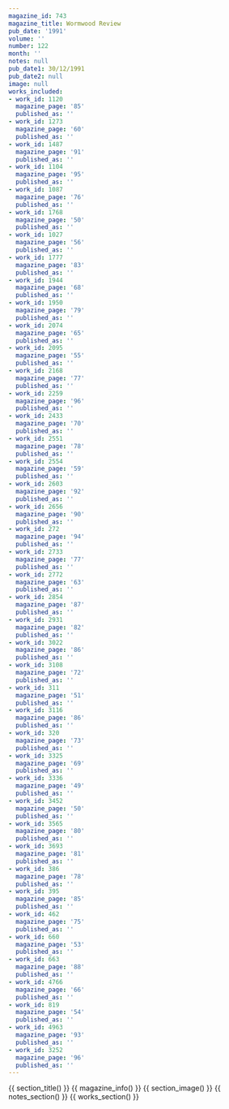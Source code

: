 ```yaml
---
magazine_id: 743
magazine_title: Wormwood Review
pub_date: '1991'
volume: ''
number: 122
month: ''
notes: null
pub_date1: 30/12/1991
pub_date2: null
image: null
works_included:
- work_id: 1120
  magazine_page: '85'
  published_as: ''
- work_id: 1273
  magazine_page: '60'
  published_as: ''
- work_id: 1487
  magazine_page: '91'
  published_as: ''
- work_id: 1104
  magazine_page: '95'
  published_as: ''
- work_id: 1087
  magazine_page: '76'
  published_as: ''
- work_id: 1768
  magazine_page: '50'
  published_as: ''
- work_id: 1027
  magazine_page: '56'
  published_as: ''
- work_id: 1777
  magazine_page: '83'
  published_as: ''
- work_id: 1944
  magazine_page: '68'
  published_as: ''
- work_id: 1950
  magazine_page: '79'
  published_as: ''
- work_id: 2074
  magazine_page: '65'
  published_as: ''
- work_id: 2095
  magazine_page: '55'
  published_as: ''
- work_id: 2168
  magazine_page: '77'
  published_as: ''
- work_id: 2259
  magazine_page: '96'
  published_as: ''
- work_id: 2433
  magazine_page: '70'
  published_as: ''
- work_id: 2551
  magazine_page: '78'
  published_as: ''
- work_id: 2554
  magazine_page: '59'
  published_as: ''
- work_id: 2603
  magazine_page: '92'
  published_as: ''
- work_id: 2656
  magazine_page: '90'
  published_as: ''
- work_id: 272
  magazine_page: '94'
  published_as: ''
- work_id: 2733
  magazine_page: '77'
  published_as: ''
- work_id: 2772
  magazine_page: '63'
  published_as: ''
- work_id: 2854
  magazine_page: '87'
  published_as: ''
- work_id: 2931
  magazine_page: '82'
  published_as: ''
- work_id: 3022
  magazine_page: '86'
  published_as: ''
- work_id: 3108
  magazine_page: '72'
  published_as: ''
- work_id: 311
  magazine_page: '51'
  published_as: ''
- work_id: 3116
  magazine_page: '86'
  published_as: ''
- work_id: 320
  magazine_page: '73'
  published_as: ''
- work_id: 3325
  magazine_page: '69'
  published_as: ''
- work_id: 3336
  magazine_page: '49'
  published_as: ''
- work_id: 3452
  magazine_page: '50'
  published_as: ''
- work_id: 3565
  magazine_page: '80'
  published_as: ''
- work_id: 3693
  magazine_page: '81'
  published_as: ''
- work_id: 386
  magazine_page: '78'
  published_as: ''
- work_id: 395
  magazine_page: '85'
  published_as: ''
- work_id: 462
  magazine_page: '75'
  published_as: ''
- work_id: 660
  magazine_page: '53'
  published_as: ''
- work_id: 663
  magazine_page: '88'
  published_as: ''
- work_id: 4766
  magazine_page: '66'
  published_as: ''
- work_id: 819
  magazine_page: '54'
  published_as: ''
- work_id: 4963
  magazine_page: '93'
  published_as: ''
- work_id: 3252
  magazine_page: '96'
  published_as: ''
---
```


{{ section_title() }}
{{ magazine_info() }}
{{ section_image() }}
{{ notes_section() }}
{{ works_section() }}
